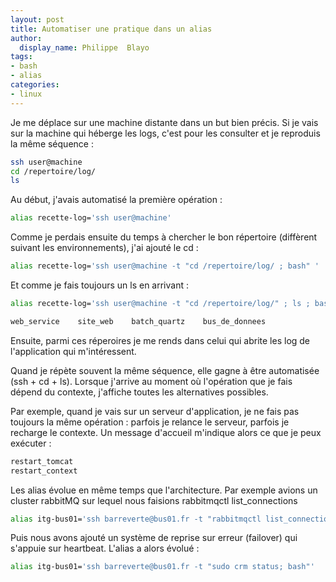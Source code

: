 ```yaml
---
layout: post
title: Automatiser une pratique dans un alias
author:
  display_name: Philippe  Blayo
tags:
- bash
- alias
categories:
- linux
---
```


Je me déplace sur une machine distante dans un but bien précis. Si je vais sur la machine qui héberge les logs, c'est pour les consulter et je reproduis la même séquence :

````bash
ssh user@machine
cd /repertoire/log/
ls
````

Au début, j'avais automatisé la première opération :

````bash
alias recette-log='ssh user@machine'
````

Comme je perdais ensuite du temps à chercher le bon répertoire (diffèrent suivant les environnements), j'ai ajouté le cd :

````bash
alias recette-log='ssh user@machine -t "cd /repertoire/log/ ; bash" '
````

Et comme je fais toujours un ls en arrivant :

````bash
alias recette-log='ssh user@machine -t "cd /repertoire/log/" ; ls ; bash'

web_service    site_web    batch_quartz    bus_de_donnees
````

Ensuite, parmi ces réperoires je me rends dans celui qui abrite les log de l'application qui m'intéressent.

Quand je répète souvent la même séquence, elle gagne à être automatisée (ssh + cd + ls). Lorsque j'arrive au moment où l'opération que je fais dépend du contexte, j'affiche toutes les alternatives possibles.

Par exemple, quand je vais sur un serveur d'application, je ne fais pas toujours la même opération : parfois je relance le serveur, parfois je recharge le contexte. Un message d'accueil m'indique alors ce que je peux exécuter :

````bash
restart_tomcat
restart_context
````

Les alias évolue en même temps que l'architecture. Par exemple avions un cluster rabbitMQ sur lequel nous faisions rabbitmqctl list_connections

````bash
alias itg-bus01='ssh barreverte@bus01.fr -t "rabbitmqctl list_connections; bash"'
````

Puis nous avons ajouté un système de reprise sur erreur (failover) qui s'appuie sur heartbeat. L'alias a alors évolué :

````bash
alias itg-bus01='ssh barreverte@bus01.fr -t "sudo crm status; bash"'
````
